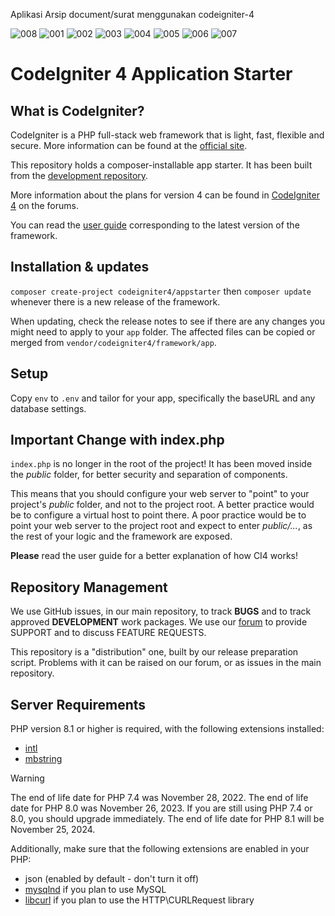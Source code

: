 Aplikasi Arsip document/surat menggunakan codeigniter-4

![008](https://github.com/herdiyana256/aplikasi_arsip/assets/82978131/3f15d228-627a-4d58-9380-d5564066522f)
![001](https://github.com/herdiyana256/aplikasi_arsip/assets/82978131/97cc9d91-ec4d-48a3-8904-3078c768a36f)
![002](https://github.com/herdiyana256/aplikasi_arsip/assets/82978131/72c9e912-71e2-47c2-857d-0e0c31e50f04)
![003](https://github.com/herdiyana256/aplikasi_arsip/assets/82978131/50765600-6ba2-418b-b453-6049cbcb5c43)
![004](https://github.com/herdiyana256/aplikasi_arsip/assets/82978131/89d38475-2fa7-4575-9ff2-4c3019f06f69)
![005](https://github.com/herdiyana256/aplikasi_arsip/assets/82978131/21e4a2a3-16e1-4243-87ab-3716b09aa483)
![006](https://github.com/herdiyana256/aplikasi_arsip/assets/82978131/adb1efd7-c637-459a-81b4-31b78a8d4232)
![007](https://github.com/herdiyana256/aplikasi_arsip/assets/82978131/9bca3c91-a8f3-4940-a770-733358309463)

# CodeIgniter 4 Application Starter

## What is CodeIgniter?

CodeIgniter is a PHP full-stack web framework that is light, fast, flexible and secure.
More information can be found at the [official site](https://codeigniter.com).

This repository holds a composer-installable app starter.
It has been built from the
[development repository](https://github.com/codeigniter4/CodeIgniter4).

More information about the plans for version 4 can be found in [CodeIgniter 4](https://forum.codeigniter.com/forumdisplay.php?fid=28) on the forums.

You can read the [user guide](https://codeigniter.com/user_guide/)
corresponding to the latest version of the framework.

## Installation & updates

`composer create-project codeigniter4/appstarter` then `composer update` whenever
there is a new release of the framework.

When updating, check the release notes to see if there are any changes you might need to apply
to your `app` folder. The affected files can be copied or merged from
`vendor/codeigniter4/framework/app`.

## Setup

Copy `env` to `.env` and tailor for your app, specifically the baseURL
and any database settings.

## Important Change with index.php

`index.php` is no longer in the root of the project! It has been moved inside the *public* folder,
for better security and separation of components.

This means that you should configure your web server to "point" to your project's *public* folder, and
not to the project root. A better practice would be to configure a virtual host to point there. A poor practice would be to point your web server to the project root and expect to enter *public/...*, as the rest of your logic and the
framework are exposed.

**Please** read the user guide for a better explanation of how CI4 works!

## Repository Management

We use GitHub issues, in our main repository, to track **BUGS** and to track approved **DEVELOPMENT** work packages.
We use our [forum](http://forum.codeigniter.com) to provide SUPPORT and to discuss
FEATURE REQUESTS.

This repository is a "distribution" one, built by our release preparation script.
Problems with it can be raised on our forum, or as issues in the main repository.

## Server Requirements

PHP version 8.1 or higher is required, with the following extensions installed:

- [intl](http://php.net/manual/en/intl.requirements.php)
- [mbstring](http://php.net/manual/en/mbstring.installation.php)

> [!WARNING]
> The end of life date for PHP 7.4 was November 28, 2022.
> The end of life date for PHP 8.0 was November 26, 2023.
> If you are still using PHP 7.4 or 8.0, you should upgrade immediately.
> The end of life date for PHP 8.1 will be November 25, 2024.

Additionally, make sure that the following extensions are enabled in your PHP:

- json (enabled by default - don't turn it off)
- [mysqlnd](http://php.net/manual/en/mysqlnd.install.php) if you plan to use MySQL
- [libcurl](http://php.net/manual/en/curl.requirements.php) if you plan to use the HTTP\CURLRequest library
